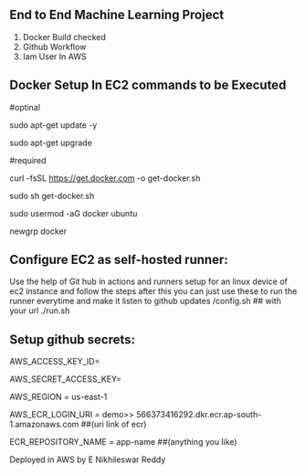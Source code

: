 ## End to End Machine Learning Project

1. Docker Build checked
2. Github Workflow
3. Iam User In AWS

## Docker Setup In EC2 commands to be Executed

#optinal

sudo apt-get update -y

sudo apt-get upgrade

#required

curl -fsSL https://get.docker.com -o get-docker.sh

sudo sh get-docker.sh

sudo usermod -aG docker ubuntu

newgrp docker

## Configure EC2 as self-hosted runner:

Use the help of Git hub in actions and runners setup for an linux device of ec2 instance and follow the steps
after this you can just use 
these to run the runner everytime and make it listen to github updates 
/config.sh ## with your url 
./run.sh



## Setup github secrets:

AWS_ACCESS_KEY_ID=

AWS_SECRET_ACCESS_KEY=

AWS_REGION = us-east-1

AWS_ECR_LOGIN_URI = demo>>  566373416292.dkr.ecr.ap-south-1.amazonaws.com ##(uri link of ecr)

ECR_REPOSITORY_NAME = app-name ##(anything you like)


Deployed in AWS
by E Nikhileswar Reddy

